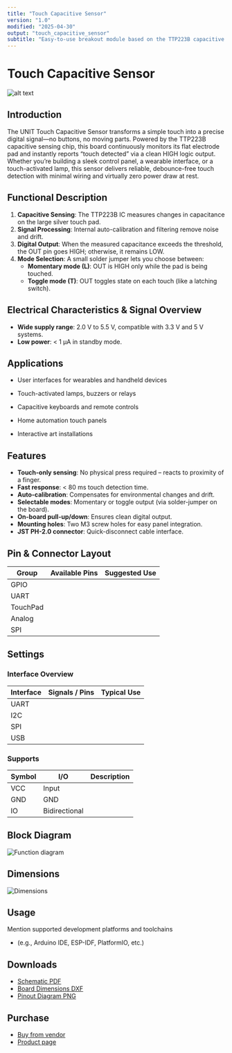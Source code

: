 ```yaml
---
title: "Touch Capacitive Sensor"
version: "1.0"
modified: "2025-04-30"
output: "touch_capacitive_sensor"
subtitle: "Easy-to-use breakout module based on the TTP223B capacitive touch IC"
---
```


<!--
# README_TEMPLATE.md
This file serves as an input to generate a datasheet-style technical PDF.
Fill in each section without deleting or modifying the existing headings.
-->

# Touch Capacitive Sensor

![alt text](../../hardware/resources/unit_top_V_0_0_1_ue0099_Sensor_Touch.png) <!-- FILL HERE: replace image if needed -->

## Introduction

<!-- FILL HERE -->
The UNIT Touch Capacitive Sensor transforms a simple touch into a precise digital signal—no buttons, no moving parts. Powered by the TTP223B capacitive sensing chip, this board continuously monitors its flat electrode pad and instantly reports “touch detected” via a clean HIGH logic output. Whether you’re building a sleek control panel, a wearable interface, or a touch-activated lamp, this sensor delivers reliable, debounce-free touch detection with minimal wiring and virtually zero power draw at rest.

## Functional Description

<!-- FILL HERE -->
1. **Capacitive Sensing**: The TTP223B IC measures changes in capacitance on the large silver touch pad.  
2. **Signal Processing**: Internal auto-calibration and filtering remove noise and drift.  
3. **Digital Output**: When the measured capacitance exceeds the threshold, the OUT pin goes HIGH; otherwise, it remains LOW.  
4. **Mode Selection**: A small solder jumper lets you choose between:  
   - **Momentary mode (L)**: OUT is HIGH only while the pad is being touched.  
   - **Toggle mode (T)**: OUT toggles state on each touch (like a latching switch).

## Electrical Characteristics & Signal Overview

<!-- FILL HERE -->
- **Wide supply range**: 2.0 V to 5.5 V, compatible with 3.3 V and 5 V systems.  
- **Low power**: < 1 μA in standby mode.

## Applications

<!-- FILL HERE -->
- User interfaces for wearables and handheld devices

- Touch-activated lamps, buzzers or relays

- Capacitive keyboards and remote controls

- Home automation touch panels

- Interactive art installations

## Features

<!-- FILL HERE -->
- **Touch-only sensing**: No physical press required – reacts to proximity of a finger.    
- **Fast response**: < 80 ms touch detection time.  
- **Auto-calibration**: Compensates for environmental changes and drift.  
- **Selectable modes**: Momentary or toggle output (via solder-jumper on the board).  
- **On-board pull-up/down**: Ensures clean digital output.  
- **Mounting holes**: Two M3 screw holes for easy panel integration.  
- **JST PH-2.0 connector**: Quick-disconnect cable interface.

## Pin & Connector Layout

| Group     | Available Pins | Suggested Use                          |
|-----------|----------------|----------------------------------------|
| GPIO      | <!-- FILL -->  | <!-- FILL -->                          |
| UART      | <!-- FILL -->  | <!-- FILL -->                          |
| TouchPad  | <!-- FILL -->  | <!-- FILL -->                          |
| Analog    | <!-- FILL -->  | <!-- FILL -->                          |
| SPI       | <!-- FILL -->  | <!-- FILL -->                          |

## Settings

### Interface Overview

| Interface  | Signals / Pins         | Typical Use                              |
|------------|------------------------|------------------------------------------|
| UART       | <!-- FILL -->          | <!-- FILL -->                             |
| I2C        | <!-- FILL -->          | <!-- FILL -->                             |
| SPI        | <!-- FILL -->          | <!-- FILL -->                             |
| USB        | <!-- FILL -->          | <!-- FILL -->                             |

### Supports

| Symbol | I/O         | Description                        |
|--------|-------------|------------------------------------|
| VCC    | Input       | <!-- FILL -->                      |
| GND    | GND         | <!-- FILL -->                      |
| IO     | Bidirectional | <!-- FILL -->                   |

## Block Diagram

![Function diagram](../../hardware/resources/unit_pinout_v_0_0_1_ue0099_sensor_touch_en.png) <!-- FILL HERE: replace image if needed -->

## Dimensions

![Dimensions](../../hardware/resources/unit_dimension_V_0_0_1_ue0099_Sensor_Touch.png) <!-- FILL HERE: replace image if needed -->

## Usage

<!-- FILL HERE -->
Mention supported development platforms and toolchains 

- (e.g., Arduino IDE, ESP-IDF, PlatformIO, etc.)

## Downloads

<!-- FILL HERE -->
- [Schematic PDF](docs/schematic.pdf)
- [Board Dimensions DXF](docs/dimensions.dxf)
- [Pinout Diagram PNG](docs/pinout.png)

## Purchase

<!-- FILL HERE -->
- [Buy from vendor](https://example.com)
- [Product page](https://example.com/product/template-board)
